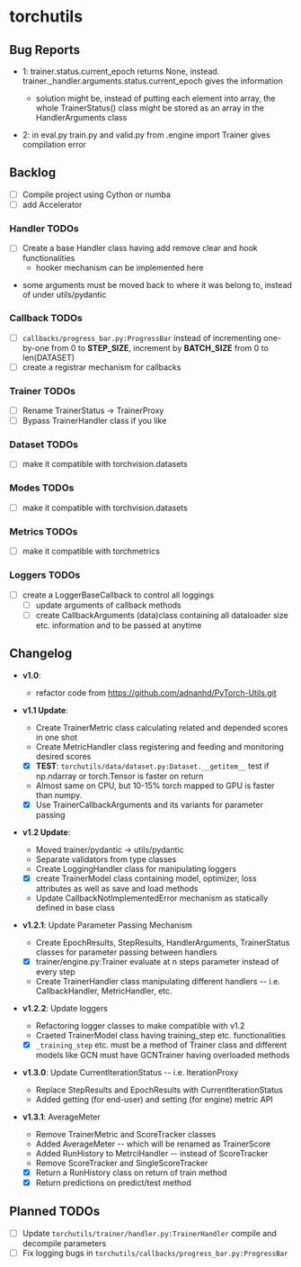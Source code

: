 # torchutils

## Bug Reports
- 1: trainer.status.current\_epoch returns None, instead. trainer.\_handler.arguments.status.current\_epoch gives the information
    - solution might be, instead of putting each element into array, the whole TrainerStatus() class might be stored as an array in the HandlerArguments class

- 2: in eval.py train.py and valid.py from .engine import Trainer gives compilation error

## Backlog
- [ ] Compile project using Cython or numba
- [ ] add Accelerator

### Handler TODOs
- [ ] Create a base Handler class having add remove clear and hook functionalities
    -	hooker mechanism can be implemented here
- some arguments must be moved back to where it was belong to, instead of under utils/pydantic

### Callback TODOs
- [ ] `callbacks/progress_bar.py:ProgressBar` instead of incrementing one-by-one from 0 to **STEP_SIZE**, increment by **BATCH_SIZE** from 0 to len(DATASET)
- [ ] create a registrar mechanism for callbacks

### Trainer TODOs
- [ ] Rename TrainerStatus -> TrainerProxy
- [ ] Bypass TrainerHandler class if you like

### Dataset TODOs
- [ ] make it compatible with torchvision.datasets
 
### Modes TODOs
- [ ] make it compatible with torchvision.datasets

### Metrics TODOs
- [ ] make it compatible with torchmetrics

### Loggers TODOs
- [ ] create a LoggerBaseCallback to control all loggings
    - [ ] update arguments of callback methods
	- [ ] create CallbackArguments (data)class containing all dataloader size etc. information and to be passed at anytime

## Changelog
- **v1.0**:
	- refactor code from https://github.com/adnanhd/PyTorch-Utils.git

- **v1.1 Update**:
    - Create TrainerMetric class calculating related and depended scores in one shot
    - Create MetricHandler class registering and feeding and monitoring desired scores
    - [x] **TEST**: `torchutils/data/dataset.py:Dataset.__getitem__` test if np.ndarray or torch.Tensor is faster on return
	- Almost same on CPU, but 10-15% torch mapped to GPU is faster than numpy. 
    - [x] Use TrainerCallbackArguments and its variants for parameter passing

- **v1.2 Update**:
    - Moved trainer/pydantic -> utils/pydantic
	- Separate validators from type classes
    - Create LoggingHandler class for manipulating loggers
    - [x] create TrainerModel class containing model, optimizer, loss attributes as well as save and load methods
    - Update CallbackNotImplementedError mechanism as statically defined in base class

- **v1.2.1**: Update Parameter Passing Mechanism
    - Create EpochResults, StepResults, HandlerArguments, TrainerStatus classes for parameter passing between handlers
    - [x] trainer/engine.py:Trainer evaluate at n steps parameter instead of every step
    - Create TrainerHandler class manipulating different handlers -- i.e. CallbackHandler, MetricHandler, etc.

- **v1.2.2**: Update loggers
    - Refactoring logger classes to make compatible with v1.2
    - Craeted TrainerModel class having training\_step etc. functionalities
	- [x] `_training_step` etc. must be a method of Trainer class and different models like GCN must have GCNTrainer having overloaded methods

- **v1.3.0**: Update CurrentIterationStatus -- i.e. IterationProxy
	- Replace StepResults and EpochResults with CurrentIterationStatus
	- Added getting (for end-user) and setting (for engine) metric API

- **v1.3.1**: AverageMeter
	- Remove TrainerMetric and ScoreTracker classes
	- Added AverageMeter -- which will be renamed as TrainerScore
	- Added RunHistory to MetrciHandler -- instead of ScoreTracker
	- Remove ScoreTracker and SingleScoreTracker
	- [x] Return a RunHistory class on return of train method
	- [x] Return predictions on predict/test method

## Planned TODOs
- [ ] Update `torchutils/trainer/handler.py:TrainerHandler` compile and decompile parameters
- [ ] Fix logging bugs in `torchutils/callbacks/progress_bar.py:ProgressBar` 

